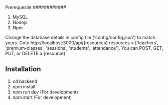 Prerequesite
############
1. MySQL
2. Nodejs
3. Npm

Change the database details in config file ('config/config.json') to match yours.
Goto http://localhost:3000/api/{resources}
resources = ['teachers', 'premium-classes', 'sessions', 'students', 'attendance'].
You can POST, GET, PUT, or DELETE a {resource}.

Installation
------------
1. cd backend
2. npm install
3. npm run dev (For development)
4. npm start (For development)
